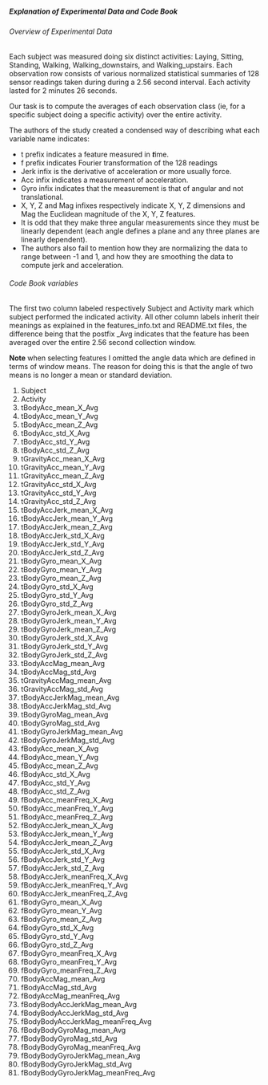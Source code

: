 
##### Explanation of Experimental Data and Code Book

###### Overview of Experimental Data
Each subject was measured doing six distinct activities: Laying, Sitting, Standing, Walking, Walking_downstairs, and Walking_upstairs. Each observation row consists of various normalized statistical summaries of 128 sensor readings taken during during a 2.56 second interval. Each activity lasted for 2 minutes 26 seconds.

Our task is to compute the averages of each observation class (ie, for a specific subject doing a specific activity) over the entire activity.

The authors of the study created a condensed way of describing what each variable name indicates:

* t prefix indicates a feature measured in ***t***ime.
* f prefix indicates Fourier transformation of the 128 readings
* Jerk infix is the derivative of acceleration or more usually force.
* Acc infix indicates a measurement of acceleration.
* Gyro infix indicates that the measurement is that of angular and not translational.
* X, Y, Z and Mag infixes respectively indicate X, Y, Z dimensions and Mag the Euclidean magnitude of the X, Y, Z features.
* It is odd that they make three angular measurements since they must be linearly dependent (each angle defines a plane and any three planes are linearly dependent).
* The authors also fail to mention how they are normalizing the data to range between -1 and 1, and how they are smoothing the data to compute jerk and acceleration.

###### Code Book variables
The first two column labeled respectively Subject and Activity mark which subject performed the indicated activity. All other column labels inherit their meanings as explained in the features\_info.txt and README.txt files, the difference being that the postfix \_Avg indicates that the feature has been averaged over the entire 2.56 second collection window.
 
**Note** when selecting features I omitted the angle data which are defined in terms of window means. The reason for doing this is that the angle of two means is no longer a mean or standard deviation.

1. Subject
2. Activity
2. tBodyAcc\_mean\_X\_Avg
3. tBodyAcc\_mean\_Y\_Avg
4. tBodyAcc\_mean\_Z\_Avg
5. tBodyAcc\_std\_X\_Avg
6. tBodyAcc\_std\_Y\_Avg
7. tBodyAcc\_std\_Z\_Avg
8. tGravityAcc\_mean\_X\_Avg
9. tGravityAcc\_mean\_Y\_Avg
10. tGravityAcc\_mean\_Z\_Avg
11. tGravityAcc\_std\_X\_Avg
12. tGravityAcc\_std\_Y\_Avg
13. tGravityAcc\_std\_Z\_Avg
14. tBodyAccJerk\_mean\_X\_Avg
15. tBodyAccJerk\_mean\_Y\_Avg
16. tBodyAccJerk\_mean\_Z\_Avg
17. tBodyAccJerk\_std\_X\_Avg
18. tBodyAccJerk\_std\_Y\_Avg
19. tBodyAccJerk\_std\_Z\_Avg
20. tBodyGyro\_mean\_X\_Avg
21. tBodyGyro\_mean\_Y\_Avg
22. tBodyGyro\_mean\_Z\_Avg
23. tBodyGyro\_std\_X\_Avg
24. tBodyGyro\_std\_Y\_Avg
25. tBodyGyro\_std\_Z\_Avg
26. tBodyGyroJerk\_mean\_X\_Avg
27. tBodyGyroJerk\_mean\_Y\_Avg
28. tBodyGyroJerk\_mean\_Z\_Avg
29. tBodyGyroJerk\_std\_X\_Avg
30. tBodyGyroJerk\_std\_Y\_Avg
31. tBodyGyroJerk\_std\_Z\_Avg
32. tBodyAccMag\_mean\_Avg
33. tBodyAccMag\_std\_Avg
34. tGravityAccMag\_mean\_Avg
35. tGravityAccMag\_std\_Avg
36. tBodyAccJerkMag\_mean\_Avg
37. tBodyAccJerkMag\_std\_Avg
38. tBodyGyroMag\_mean\_Avg
39. tBodyGyroMag\_std\_Avg
40. tBodyGyroJerkMag\_mean\_Avg
41. tBodyGyroJerkMag\_std\_Avg
42. fBodyAcc\_mean\_X\_Avg
43. fBodyAcc\_mean\_Y\_Avg
44. fBodyAcc\_mean\_Z\_Avg
45. fBodyAcc\_std\_X\_Avg
46. fBodyAcc\_std\_Y\_Avg
47. fBodyAcc\_std\_Z\_Avg
48. fBodyAcc\_meanFreq\_X\_Avg
49. fBodyAcc\_meanFreq\_Y\_Avg
50. fBodyAcc\_meanFreq\_Z\_Avg
51. fBodyAccJerk\_mean\_X\_Avg
52. fBodyAccJerk\_mean\_Y\_Avg
53. fBodyAccJerk\_mean\_Z\_Avg
54. fBodyAccJerk\_std\_X\_Avg
55. fBodyAccJerk\_std\_Y\_Avg
56. fBodyAccJerk\_std\_Z\_Avg
57. fBodyAccJerk\_meanFreq\_X\_Avg
58. fBodyAccJerk\_meanFreq\_Y\_Avg
59. fBodyAccJerk\_meanFreq\_Z\_Avg
60. fBodyGyro\_mean\_X\_Avg
61. fBodyGyro\_mean\_Y\_Avg
62. fBodyGyro\_mean\_Z\_Avg
63. fBodyGyro\_std\_X\_Avg
64. fBodyGyro\_std\_Y\_Avg
65. fBodyGyro\_std\_Z\_Avg
66. fBodyGyro\_meanFreq\_X\_Avg
67. fBodyGyro\_meanFreq\_Y\_Avg
68. fBodyGyro\_meanFreq\_Z\_Avg
69. fBodyAccMag\_mean\_Avg
70. fBodyAccMag\_std\_Avg
71. fBodyAccMag\_meanFreq\_Avg
72. fBodyBodyAccJerkMag\_mean\_Avg
73. fBodyBodyAccJerkMag\_std\_Avg
74. fBodyBodyAccJerkMag\_meanFreq\_Avg
75. fBodyBodyGyroMag\_mean\_Avg
76. fBodyBodyGyroMag\_std\_Avg
77. fBodyBodyGyroMag\_meanFreq\_Avg
78. fBodyBodyGyroJerkMag\_mean\_Avg
79. fBodyBodyGyroJerkMag\_std\_Avg
80. fBodyBodyGyroJerkMag\_meanFreq\_Avg